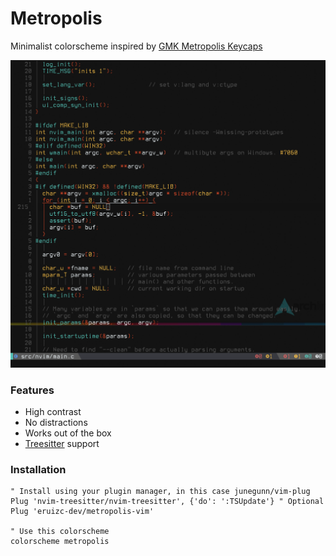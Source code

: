 # Metropolis

Minimalist colorscheme inspired by [GMK Metropolis Keycaps](https://duckduckgo.com/?t=ffab&q=gmk+metropolis&iax=images&ia=images)

![sample_1](./resources/sample_1.png)

### Features

 - High contrast
 - No distractions
 - Works out of the box
 - [Treesitter](https://github.com/nvim-treesitter/nvim-treesitter) support

### Installation

```vim
" Install using your plugin manager, in this case junegunn/vim-plug
Plug 'nvim-treesitter/nvim-treesitter', {'do': ':TSUpdate'} " Optional
Plug 'eruizc-dev/metropolis-vim'

" Use this colorscheme
colorscheme metropolis
```
